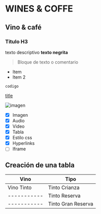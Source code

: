 # WINES & COFFE
## Vino & café
### Titulo H3
texto descriptivo **texto negrita**
>Bloque de texto o comentario

- Item
- Item 2

`codigo`


[title](https://google.com)

![imagen](https://i.pinimg.com/564x/52/27/42/5227422d3ed1d98e802c112a3ee0e1e3.jpg)
- [x] Imagen
- [x] Audio
- [x] Video
- [x] Tabla
- [x] Estilo css
- [x] Hyperlinks
- [ ] Iframe

## Creación de una tabla
| Vino | Tipo |
|-----------|-------|
|Vino Tinto |Tinto Crianza|
|-----------|Tinto Reserva|
|-----------|Tinto Gran Reserva|
